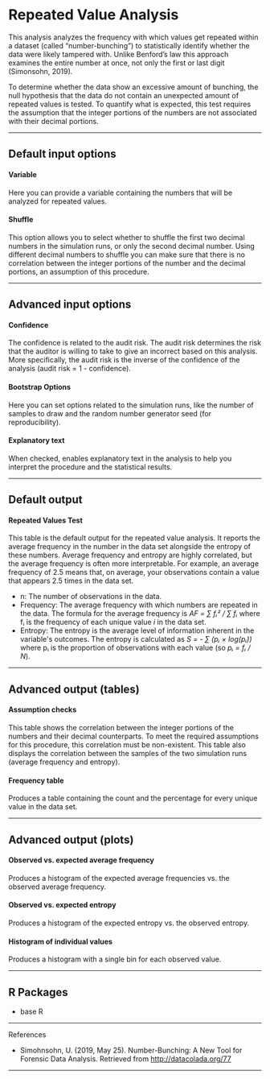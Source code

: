 Repeated Value Analysis
==========================

This analysis analyzes the frequency with which values get repeated within a dataset (called “number-bunching”) to statistically identify whether the data were likely tampered with. Unlike Benford’s law this approach examines the entire number at once, not only the first or last digit (Simonsohn, 2019). 

To determine whether the data show an excessive amount of bunching, the null hypothesis that the data do not contain an unexpected amount of repeated values is tested. To quantify what is expected, this test requires the assumption that the integer portions of the numbers are not associated with their decimal portions.

----

Default input options
-------

#### Variable
Here you can provide a variable containing the numbers that will be analyzed for repeated values.

#### Shuffle
This option allows you to select whether to shuffle the first two decimal numbers in the simulation runs, or only the second decimal number. Using different decimal numbers to shuffle you can make sure that there is no correlation between the integer portions of the number and the decimal portions, an assumption of this procedure.

----

Advanced input options
-------

#### Confidence
The confidence is related to the audit risk. The audit risk determines the risk that the auditor is willing to take to give an incorrect based on this analysis. More specifically, the audit risk is the inverse of the confidence of the analysis (audit risk = 1 - confidence).

#### Bootstrap Options
Here you can set options related to the simulation runs, like the number of samples to draw and the random number generator seed (for reproducibility).

#### Explanatory text
When checked, enables explanatory text in the analysis to help you interpret the procedure and the statistical results.

----

Default output
-------

#### Repeated Values Test
This table is the default output for the repeated value analysis. It reports the average frequency in the number in the data set alongside the entropy of these numbers. Average frequency and entropy are highly correlated, but the average frequency is often more interpretable. For example, an average frequency of 2.5 means that, on average, your observations contain a value that appears 2.5 times in the data set. 

- n: The number of observations in the data.
- Frequency: The average frequency with which numbers are repeated in the data. The formula for the average frequency is *AF = &#8721; f&#7522;&#178; / &#8721; f&#7522;* where f&#7522; is the frequency of each unique value *i* in the data set.
- Entropy: The entropy is the average level of information inherent in the variable's outcomes. The entropy is calculated as *S = - &#8721; (p&#7522; &#215; log(p&#7522;))* where p&#7522; is the proportion of observations with each value (so *p&#7522; = f&#7522; / N*).

----

Advanced output (tables)
-------

#### Assumption checks
This table shows the correlation between the integer portions of the numbers and their decimal counterparts. To meet the required assumptions for this procedure, this correlation must be non-existent. This table also displays the correlation between the samples of the two simulation runs (average frequency and entropy).

#### Frequency table
Produces a table containing the count and the percentage for every unique value in the data set.

----

Advanced output (plots)
-------

#### Observed vs. expected average frequency
Produces a histogram of the expected average frequencies vs. the observed average frequency.

#### Observed vs. expected entropy
Produces a histogram of the expected entropy vs. the observed entropy.

#### Histogram of individual values
Produces a histogram with a single bin for each observed value.

----

R Packages
-------

- base R

----

References

- Simohnsohn, U. (2019, May 25). Number-Bunching: A New Tool for Forensic Data Analysis. Retrieved from http://datacolada.org/77

-------
